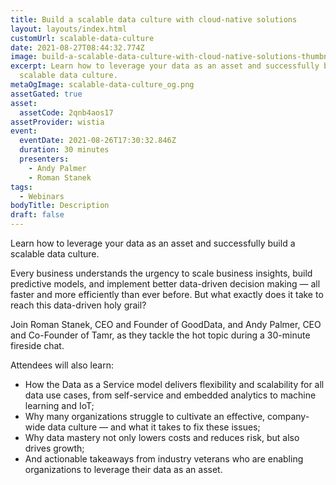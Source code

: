 ```yaml
---
title: Build a scalable data culture with cloud-native solutions
layout: layouts/index.html
customUrl: scalable-data-culture
date: 2021-08-27T08:44:32.774Z
image: build-a-scalable-data-culture-with-cloud-native-solutions-thumbnail.png
excerpt: Learn how to leverage your data as an asset and successfully build a
  scalable data culture.
metaOgImage: scalable-data-culture_og.png
assetGated: true
asset:
  assetCode: 2qnb4aos17
assetProvider: wistia
event:
  eventDate: 2021-08-26T17:30:32.846Z
  duration: 30 minutes
  presenters:
    - Andy Palmer
    - Roman Stanek
tags:
  - Webinars
bodyTitle: Description
draft: false
---
```

Learn how to leverage your data as an asset and successfully build a scalable data culture.

Every business understands the urgency to scale business insights, build predictive models, and implement better data-driven decision making — all faster and more efficiently than ever before. But what exactly does it take to reach this data-driven holy grail?

Join Roman Stanek, CEO and Founder of GoodData, and Andy Palmer, CEO and Co-Founder of Tamr, as they tackle the hot topic during a 30-minute fireside chat.

Attendees will also learn:

<ul class='c-list-ticks c-list-ticks__circle'><li>How the Data as a Service model delivers flexibility and scalability for all data use cases, from self-service and embedded analytics to machine learning and IoT;</li><li>Why many organizations struggle to cultivate an effective, company-wide data culture — and what it takes to fix these issues;</li><li>Why data mastery not only lowers costs and reduces risk, but also drives growth;</li><li>And actionable takeaways from industry veterans who are enabling organizations to leverage their data as an asset.</li></ul>
